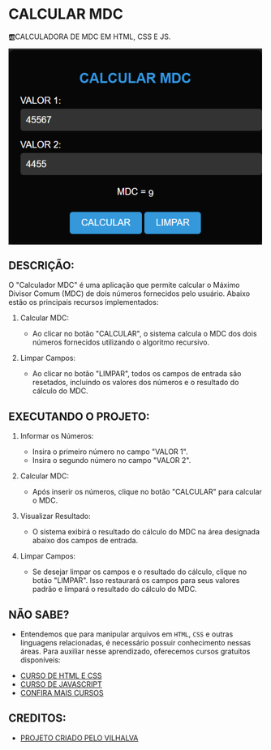 # CALCULAR MDC
🆎CALCULADORA DE MDC EM HTML, CSS E JS.

<img src="FOTO.png" align="center" width="500"> <br>

## DESCRIÇÃO:
O "Calculador MDC" é uma aplicação que permite calcular o Máximo Divisor Comum (MDC) de dois números fornecidos pelo usuário. Abaixo estão os principais recursos implementados:

1. Calcular MDC:
   - Ao clicar no botão "CALCULAR", o sistema calcula o MDC dos dois números fornecidos utilizando o algoritmo recursivo.

2. Limpar Campos:
   - Ao clicar no botão "LIMPAR", todos os campos de entrada são resetados, incluindo os valores dos números e o resultado do cálculo do MDC.

## EXECUTANDO O PROJETO:
1. Informar os Números:
   - Insira o primeiro número no campo "VALOR 1".
   - Insira o segundo número no campo "VALOR 2".

2. Calcular MDC:
   - Após inserir os números, clique no botão "CALCULAR" para calcular o MDC.

3. Visualizar Resultado:
   - O sistema exibirá o resultado do cálculo do MDC na área designada abaixo dos campos de entrada.

4. Limpar Campos:
   - Se desejar limpar os campos e o resultado do cálculo, clique no botão "LIMPAR". Isso restaurará os campos para seus valores padrão e limpará o resultado do cálculo do MDC.

## NÃO SABE?
- Entendemos que para manipular arquivos em `HTML`, `CSS` e outras linguagens relacionadas, é necessário possuir conhecimento nessas áreas. Para auxiliar nesse aprendizado, oferecemos cursos gratuitos disponíveis:
* [CURSO DE HTML E CSS](https://github.com/VILHALVA/CURSO-DE-HTML-E-CSS)
* [CURSO DE JAVASCRIPT](https://github.com/VILHALVA/CURSO-DE-JAVASCRIPT)
* [CONFIRA MAIS CURSOS](https://github.com/VILHALVA?tab=repositories&q=+topic:CURSO)

## CREDITOS:
- [PROJETO CRIADO PELO VILHALVA](https://github.com/VILHALVA)

